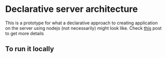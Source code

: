 # Declarative server architecture

This is a prototype for what a declarative approach to creating application on the server using nodejs (not necessarily) might look like. Check [this](https://spectrum.chat/statecharts/general/declarative-server-architecture~7cdb7c3e-114e-4e29-8bd1-21c9973b0300) post to get more details

## To run it locally

